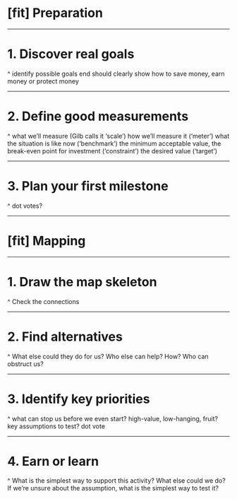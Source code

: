 # [fit] Preparation

---

# 1. Discover real goals

^ identify possible goals
end should clearly show how to save money, earn money or protect money

---

# 2. Define good measurements

^ what we’ll measure (Gilb calls it ‘scale’)
how we’ll measure it (‘meter’)
what the situation is like now (‘benchmark’)
the minimum acceptable value, the break-even point
for investment (‘constraint’)
the desired value (‘target’)

---

# 3. Plan your first milestone

^ dot votes?

---

# [fit] Mapping

---

# 1. Draw the map skeleton

^ Check the connections

---

# 2. Find alternatives

^ What else could they do for us?
Who else can help? How?
Who can obstruct us?

---

# 3. Identify key priorities

^ what can stop us before we even start?
high-value, low-hanging, fruit?
key assumptions to test?
dot vote

---

# 4. Earn or learn

^ What is the simplest way to support this activity? 
What else could we do?
If we’re unsure about the assumption, what is the simplest way to test it?
